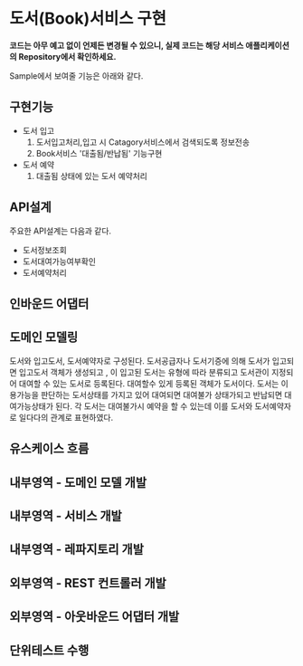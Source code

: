 # 도서(Book)서비스 구현
**코드는 아무 예고 없이 언제든 변경될 수 있으니, 실제 코드는 해당 서비스 애플리케이션의 Repository에서 확인하세요.**

Sample에서 보여줄 기능은 아래와 같다.

## 구현기능
  - 도서 입고 
    1. 도서입고처리,입고 시 Catagory서비스에서 검색되도록 정보전송
    2. Book서비스 '대출됨/반납됨' 기능구현
  - 도서 예약
    1. 대출됨 상태에 있는 도서 예약처리


## API설계
주요한 API설계는 다음과 같다.

- 도서정보조회 
- 도서대여가능여부확인
- 도서예약처리

## 인바운드 어댑터


## 도메인 모델링

도서와 입고도서, 도서예약자로 구성된다.
도서공급자나 도서기증에 의해 도서가 입고되면 입고도서 객체가 생성되고 , 이 입고된 도서는 유형에 따라 분류되고 도서관이 지정되어 대여할 수 있는 도서로 등록된다.
대여할수 있게 등록된 객체가 도서이다. 도서는 이용가능을 판단하는 도서상태를 가지고 있어 대여되면 대여불가 상태가되고 반납되면 대여가능상태가 된다.
각 도서는 대여불가시 예약을 할 수 있는데 이를 도서와 도서예약자로 일다다의 관계로 표현하였다.

## 유스케이스 흐름

## 내부영역 - 도메인 모델 개발

## 내부영역 - 서비스 개발

## 내부영역 - 레파지토리 개발

## 외부영역 - REST 컨트롤러 개발

## 외부영역 - 아웃바운드 어댑터 개발

## 단위테스트 수행

